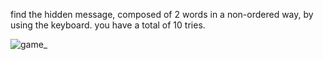 find the hidden message, composed of 2 words in a non-ordered way, by using the keyboard. you have a total of 10 tries.

![game_](https://github.com/fluffymandalin/message_game/assets/129288067/ed05f7e2-991d-4c8b-b65b-2fa10725b10a)
